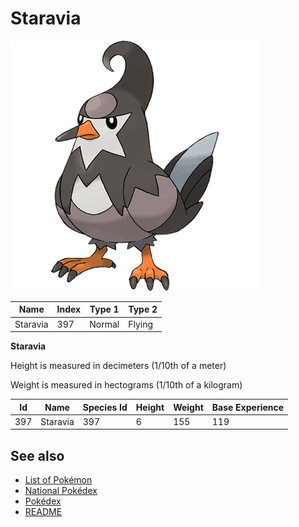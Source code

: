 # Staravia


![Staravia](images/397.png)

| **Name** | **Index** | **Type 1** | **Type 2** |
|----|----|----|----|
| Staravia | 397 | Normal | Flying  |

**Staravia** 


Height is measured in decimeters (1/10th of a meter)

Weight is measured in hectograms (1/10th of a kilogram)

| **Id** | **Name** | **Species Id** | **Height** | **Weight** | **Base Experience** |
|--------|----------|----------------|------------|------------|---------------------|
| 397 | Staravia | 397 | 6 | 155 | 119 |


## See also

- [List of Pokémon](../pokemon.md)
- [National Pokédex](../national_pokedex.md)
- [Pokédex](../pokedex.md)
- [README](../README.md)
